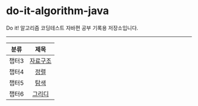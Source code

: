 # do-it-algorithm-java
Do it! 알고리즘 코딩테스트 자바편 공부 기록용 저장소입니다.   

---
|분류|제목|
|:---:|:---:|
|챕터3|[자료구조](https://github.com/Jae-Young98/do-it-algorithm-java/tree/master/src/ch3)|
|챕터4|[정렬](https://github.com/Jae-Young98/do-it-algorithm-java/tree/master/src/ch4)|
|챕터5|[탐색](https://github.com/Jae-Young98/do-it-algorithm-java/tree/master/src/ch5)|
|챕터6|[그리디](https://github.com/Jae-Young98/do-it-algorithm-java/tree/master/src/ch6)|

